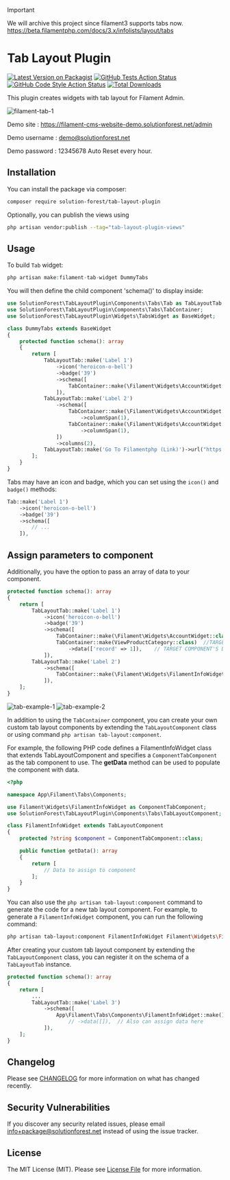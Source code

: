 > [!IMPORTANT]
> We will archive this project since filament3 supports tabs now.
> https://beta.filamentphp.com/docs/3.x/infolists/layout/tabs


# Tab Layout Plugin

[![Latest Version on Packagist](https://img.shields.io/packagist/v/solution-forest/tab-layout-plugin.svg?style=flat-square)](https://packagist.org/packages/solution-forest/tab-layout-plugin)
[![GitHub Tests Action Status](https://img.shields.io/github/workflow/status/solution-forest/tab-layout-plugin/run-tests?label=tests)](https://github.com/solution-forest/tab-layout-plugin/actions?query=workflow%3Arun-tests+branch%3Amain)
[![GitHub Code Style Action Status](https://img.shields.io/github/workflow/status/solution-forest/tab-layout-plugin/Check%20&%20fix%20styling?label=code%20style)](https://github.com/solution-forest/tab-layout-plugin/actions?query=workflow%3A"Check+%26+fix+styling"+branch%3Amain)
[![Total Downloads](https://img.shields.io/packagist/dt/solution-forest/tab-layout-plugin.svg?style=flat-square)](https://packagist.org/packages/solution-forest/tab-layout-plugin)

This plugin creates widgets with tab layout for Filament Admin.

![filament-tab-1](https://github.com/solutionforest/filament-tab-plugin/assets/68525320/0dd61497-1c22-474c-b74a-75700df51292)

Demo site : https://filament-cms-website-demo.solutionforest.net/admin

Demo username : demo@solutionforest.net

Demo password : 12345678 Auto Reset every hour.
## Installation

You can install the package via composer:

```bash
composer require solution-forest/tab-layout-plugin
```

Optionally, you can publish the views using

```bash
php artisan vendor:publish --tag="tab-layout-plugin-views"
```

## Usage

To build `Tab` widget: 
```php
php artisan make:filament-tab-widget DummyTabs
```

You will then define the child component 'schema()' to display inside:
```php
use SolutionForest\TabLayoutPlugin\Components\Tabs\Tab as TabLayoutTab;
use SolutionForest\TabLayoutPlugin\Components\Tabs\TabContainer;
use SolutionForest\TabLayoutPlugin\Widgets\TabsWidget as BaseWidget;

class DummyTabs extends BaseWidget
{
    protected function schema(): array
    {
        return [
            TabLayoutTab::make('Label 1')
                ->icon('heroicon-o-bell') 
                ->badge('39')
                ->schema([
                    TabContainer::make(\Filament\Widgets\AccountWidget::class)
                ]),
            TabLayoutTab::make('Label 2')
                ->schema([
                    TabContainer::make(\Filament\Widgets\AccountWidget::class)
                        ->columnSpan(1),
                    TabContainer::make(\Filament\Widgets\AccountWidget::class)
                        ->columnSpan(1),
                ])
                ->columns(2),
            TabLayoutTab::make('Go To Filamentphp (Link)')->url("https://filamentphp.com/", true),
        ];
    }
}
```

Tabs may have an icon and badge, which you can set using the `icon()` and `badge()` methods:
```php
Tab::make('Label 1')
    ->icon('heroicon-o-bell') 
    ->badge('39')
    ->schema([
        // ...
    ]),
```

## Assign parameters to component
Additionally, you have the option to pass an array of data to your component.
```php
protected function schema(): array
{
    return [
        TabLayoutTab::make('Label 1')
            ->icon('heroicon-o-bell')
            ->badge('39')
            ->schema([
                TabContainer::make(\Filament\Widgets\AccountWidget::class)
                TabContainer::make(ViewProductCategory::class)  //TARGET COMPONENT
                    ->data(['record' => 1]),    // TARGET COMPONENT'S DATA
            ]),
        TabLayoutTab::make('Label 2')
            ->schema([
                TabContainer::make(\Filament\Widgets\FilamentInfoWidget::class),
            ]),
    ];
}
```
![tab-example-1](https://github.com/solutionforest/filament-tab-plugin/assets/68525320/1061acbb-cfdf-422f-8c2f-1c0f709ecf7f)
![tab-example-2](https://github.com/solutionforest/filament-tab-plugin/assets/68525320/23898112-9d25-4260-bed1-081e679b8b68)


In addition to using the `TabContainer` component, you can create your own custom tab layout components by extending the `TabLayoutComponent` class or using command `php artisan tab-layout:component`.

For example, the following PHP code defines a FilamentInfoWidget class that extends TabLayoutComponent and specifies a `ComponentTabComponent` as the tab component to use. The **getData** method can be used to populate the component with data.
```php
<?php

namespace App\Filament\Tabs\Components;

use Filament\Widgets\FilamentInfoWidget as ComponentTabComponent;
use SolutionForest\TabLayoutPlugin\Components\Tabs\TabLayoutComponent;

class FilamentInfoWidget extends TabLayoutComponent
{
    protected ?string $component = ComponentTabComponent::class;

    public function getData(): array
    {
        return [
            // Data to assign to component
        ];
    }
}
```
You can also use the `php artisan tab-layout:component` command to generate the code for a new tab layout component. For example, to generate a `FilamentInfoWidget` component, you can run the following command:
```bash
php artisan tab-layout:component FilamentInfoWidget Filament\Widgets\FilamentInfoWidget
```

After creating your custom tab layout component by extending the `TabLayoutComponent` class, you can register it on the schema of a `TabLayoutTab` instance.
```php
protected function schema(): array
{
    return [
        ...
        TabLayoutTab::make('Label 3')
            ->schema([
                App\Filament\Tabs\Components\FilamentInfoWidget::make()
                    // ->data([]),  // Also can assign data here
            ]),
    ];
}
```


## Changelog

Please see [CHANGELOG](../../releases) for more information on what has changed recently.


## Security Vulnerabilities

If you discover any security related issues, please email info+package@solutionforest.net instead of using the issue tracker.


## License

The MIT License (MIT). Please see [License File](LICENSE.md) for more information.
